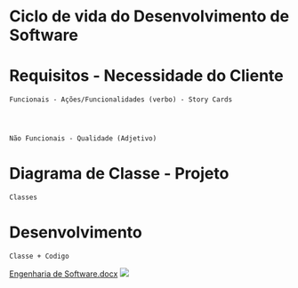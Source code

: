 # Ciclo de vida do Desenvolvimento de Software

# Requisitos - Necessidade do Cliente

    Funcionais - Ações/Funcionalidades (verbo) - Story Cards
  
  
  

    Não Funcionais - Qualidade (Adjetivo)
  
  
  
  
  # Diagrama de Classe - Projeto
    Classes
  
  # Desenvolvimento
    Classe + Codigo 
  

[Engenharia de Software.docx](https://github.com/GabrielDepiro/Bertoti/files/8249011/Engenharia.de.Software.docx)
<img src="https://github.com/GabrielDepiro/Bertoti/blob/main/Engenharia%20de%20Software/Captura%20de%20Tela%20(2).jpeg">
